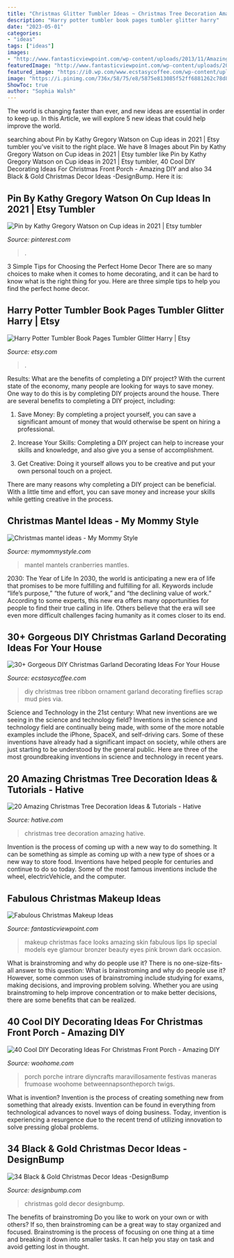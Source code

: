 ```yaml
---
title: "Christmas Glitter Tumbler Ideas ~ Christmas Tree Decoration Amazing Hative"
description: "Harry potter tumbler book pages tumbler glitter harry"
date: "2023-05-01"
categories:
- "ideas"
tags: ["ideas"]
images:
- "http://www.fantasticviewpoint.com/wp-content/uploads/2013/11/Amazing-Christmas-Face-Make-Up-Ideas-Looks-2013-2014-10.jpg"
featuredImage: "http://www.fantasticviewpoint.com/wp-content/uploads/2013/11/Amazing-Christmas-Face-Make-Up-Ideas-Looks-2013-2014-10.jpg"
featured_image: "https://i0.wp.com/www.ecstasycoffee.com/wp-content/uploads/2017/11/Scrap-Ribbon-Tree-DIY-Ornament-via-fireflies-and-mud-pies.jpg?resize=625%2C938"
image: "https://i.pinimg.com/736x/58/75/e8/5875e813085f52ff6881262c78d83654.jpg"
ShowToc: true
author: "Sophia Walsh"
---
```



The world is changing faster than ever, and new ideas are essential in order to keep up. In this Article, we will explore 5 new ideas that could help improve the world.

	

		
searching about Pin by Kathy Gregory Watson on Cup ideas in 2021 | Etsy tumbler you've visit to the right place. We have 8 Images about Pin by Kathy Gregory Watson on Cup ideas in 2021 | Etsy tumbler like Pin by Kathy Gregory Watson on Cup ideas in 2021 | Etsy tumbler, 40 Cool DIY Decorating Ideas For Christmas Front Porch - Amazing DIY and also 34 Black &amp; Gold Christmas Decor Ideas -DesignBump. Here it is:
		
    
## Pin By Kathy Gregory Watson On Cup Ideas In 2021 | Etsy Tumbler

<img loading=lazy src="https://i.pinimg.com/736x/58/75/e8/5875e813085f52ff6881262c78d83654.jpg" onerror="this.onerror=null;this.src='https://tse2.mm.bing.net/th?id=OIP.J0CqTVFuGRnSod7lY_kaNAHaKt&amp;pid=15.1';" alt="Pin by Kathy Gregory Watson on Cup ideas in 2021 | Etsy tumbler">

_Source: pinterest.com_

>. 

	

3 Simple Tips for Choosing the Perfect Home Decor
There are so many choices to make when it comes to home decorating, and it can be hard to know what is the right thing for you. Here are three simple tips to help you find the perfect home decor.

    
## Harry Potter Tumbler Book Pages Tumbler Glitter Harry | Etsy

<img loading=lazy src="https://i.etsystatic.com/24682751/r/il/3f8412/2626274460/il_1588xN.2626274460_8kbf.jpg" onerror="this.onerror=null;this.src='https://tse2.mm.bing.net/th?id=OIP.fljxP8YfhggNu_NQkRlHjgHaJ3&amp;pid=15.1';" alt="Harry Potter Tumbler Book Pages Tumbler Glitter Harry | Etsy">

_Source: etsy.com_

>. 

	

Results: What are the benefits of completing a DIY project?
With the current state of the economy, many people are looking for ways to save money. One way to do this is by completing DIY projects around the house. There are several benefits to completing a DIY project, including:
1. Save Money: By completing a project yourself, you can save a significant amount of money that would otherwise be spent on hiring a professional.

2. Increase Your Skills: Completing a DIY project can help to increase your skills and knowledge, and also give you a sense of accomplishment.

3. Get Creative: Doing it yourself allows you to be creative and put your own personal touch on a project.

There are many reasons why completing a DIY project can be beneficial. With a little time and effort, you can save money and increase your skills while getting creative in the process.

    
## Christmas Mantel Ideas - My Mommy Style

<img loading=lazy src="https://www.mymommystyle.com/wp-content/uploads/2016/10/22-18519-post/christmas-mantel-15.jpg" onerror="this.onerror=null;this.src='https://tse3.mm.bing.net/th?id=OIP.cAOJ02GzlsYMV45eFE07qwHaKP&amp;pid=15.1';" alt="Christmas mantel ideas - My Mommy Style">

_Source: mymommystyle.com_

>mantel mantels cranberries mantles. 

	

2030: The Year of Life
In 2030, the world is anticipating a new era of life that promises to be more fulfilling and fulfilling for all. Keywords include “life’s purpose,” “the future of work,” and “the declining value of work.” According to some experts, this new era offers many opportunities for people to find their true calling in life. Others believe that the era will see even more difficult challenges facing humanity as it comes closer to its end.

    
## 30+ Gorgeous DIY Christmas Garland Decorating Ideas For Your House

<img loading=lazy src="https://i0.wp.com/www.ecstasycoffee.com/wp-content/uploads/2017/11/Scrap-Ribbon-Tree-DIY-Ornament-via-fireflies-and-mud-pies.jpg?resize=625%2C938" onerror="this.onerror=null;this.src='https://tse1.mm.bing.net/th?id=OIP.KtMEVPA1CGxxLme90ik7QgHaLH&amp;pid=15.1';" alt="30+ Gorgeous DIY Christmas Garland Decorating Ideas For Your House">

_Source: ecstasycoffee.com_

>diy christmas tree ribbon ornament garland decorating fireflies scrap mud pies via. 

	

Science and Technology in the 21st century: What new inventions are we seeing in the science and technology field?
Inventions in the science and technology field are continually being made, with some of the more notable examples include the iPhone, SpaceX, and self-driving cars. Some of these inventions have already had a significant impact on society, while others are just starting to be understood by the general public. Here are three of the most groundbreaking inventions in science and technology in recent years.

    
## 20 Amazing Christmas Tree Decoration Ideas &amp; Tutorials - Hative

<img loading=lazy src="https://hative.com/wp-content/uploads/2015/11/2-christmas-tree-decoration-ideas.jpg" onerror="this.onerror=null;this.src='https://tse4.mm.bing.net/th?id=OIP.ntQRFlV7ULBrYvdfz9HmXgHaJ6&amp;pid=15.1';" alt="20 Amazing Christmas Tree Decoration Ideas &amp; Tutorials - Hative">

_Source: hative.com_

>christmas tree decoration amazing hative. 

	

Invention is the process of coming up with a new way to do something. It can be something as simple as coming up with a new type of shoes or a new way to store food. Inventions have helped people for centuries and continue to do so today. Some of the most famous inventions include the wheel, electricVehicle, and the computer.

    
## Fabulous Christmas Makeup Ideas

<img loading=lazy src="http://www.fantasticviewpoint.com/wp-content/uploads/2013/11/Amazing-Christmas-Face-Make-Up-Ideas-Looks-2013-2014-10.jpg" onerror="this.onerror=null;this.src='https://tse1.mm.bing.net/th?id=OIP.X-LLV98NssjPu_Hq7rvMhwHaLK&amp;pid=15.1';" alt="Fabulous Christmas Makeup Ideas">

_Source: fantasticviewpoint.com_

>makeup christmas face looks amazing skin fabulous lips lip special models eye glamour bronzer beauty eyes pink brown dark occasion. 

	

What is brainstroming and why do people use it?
There is no one-size-fits-all answer to this question: What is brainstroming and why do people use it? However, some common uses of brainstroming include studying for exams, making decisions, and improving problem solving. Whether you are using brainstroming to help improve concentration or to make better decisions, there are some benefits that can be realized.

    
## 40 Cool DIY Decorating Ideas For Christmas Front Porch - Amazing DIY

<img loading=lazy src="https://www.woohome.com/wp-content/uploads/2013/12/DIY-Christmas-Porch-Ideas-32.jpg" onerror="this.onerror=null;this.src='https://tse3.mm.bing.net/th?id=OIP.ACD-9L_XuY4dS6xDYKWw2gHaLL&amp;pid=15.1';" alt="40 Cool DIY Decorating Ideas For Christmas Front Porch - Amazing DIY">

_Source: woohome.com_

>porch porche intrare diyncrafts maravillosamente festivas maneras frumoase woohome betweennapsontheporch twigs. 

	

What is invention?
Invention is the process of creating something new from something that already exists. Invention can be found in everything from technological advances to novel ways of doing business. Today, invention is experiencing a resurgence due to the recent trend of utilizing innovation to solve pressing global problems.

    
## 34 Black &amp; Gold Christmas Decor Ideas -DesignBump

<img loading=lazy src="https://designbump.com/wp-content/uploads/2015/12/Glittering-Black-And-Gold-Christmas-Decor-ideas-35.jpg" onerror="this.onerror=null;this.src='https://tse4.mm.bing.net/th?id=OIP.CMv3tFyXD20CmVa16TxfGwHaJ4&amp;pid=15.1';" alt="34 Black &amp; Gold Christmas Decor Ideas -DesignBump">

_Source: designbump.com_

>christmas gold decor designbump. 

	

The benefits of brainstroming
Do you like to work on your own or with others? If so, then brainstroming can be a great way to stay organized and focused. Brainstroming is the process of focusing on one thing at a time and breaking it down into smaller tasks. It can help you stay on task and avoid getting lost in thought.


